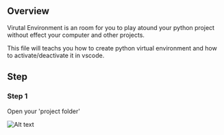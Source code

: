 ## Overview

Virutal Environment is an room for you to play atound your python project without effect your computer and other projects.

This file will teachs you how to create python virtual environment and how to activate/deactivate it in vscode.

## Step

### Step 1 

Open your 'project folder'

![Alt text]([http://url/to/img.png](https://github.com/Giraffe1010/TextProcessing/blob/bf6f5ef3ff3ecb43e29780581b1287e0304cd89f/.img/1-new%20project.png))
